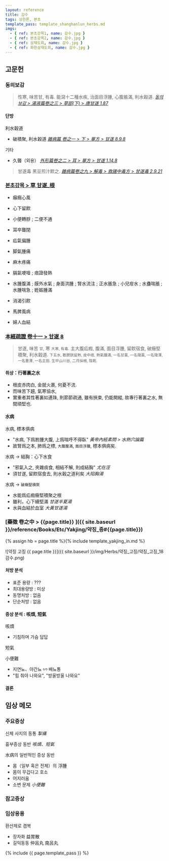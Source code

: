 ```yaml
---
layout: reference
title: 감수
tags: 상한론, 본초
template_pass: template_shanghanlun_herbs.md
imgs:
  - { ref: 본초강목1, name: 감수.jpg }
  - { ref: 본초강목2, name: 감수.jpg }
  - { ref: 삼재도회, name: 감수.jpg }
  - { ref: 화한삼재도회, name: 감수.jpg }
---
```



## 고문헌

### 동의보감

> 性寒, 味苦甘, 有毒. 能瀉十二種水疾, 治面目浮腫, 心腹脹滿, 利水穀道. _[동의보감 > 湯液篇卷之三 > 草部(下) >  唐甘遂 1.87](https://mediclassics.kr/books/8/volume/22/#content_447)_

#### 단방

利水穀道
* 破積聚, 利水穀道 _[雜病篇 卷之一 > 下 > 單方 >  甘遂 8.9.8](https://mediclassics.kr/books/8/volume/9/#content_1090)_

기타
* 久聾（외용） _[外形篇卷之二 > 耳 > 單方 > 甘遂 1.14.8](https://mediclassics.kr/books/8/volume/6/#content_209)_

> 甘遂毒 黑豆煎汁飮之. _[雜病篇卷之九 > 解毒 > 救諸中毒方 > 甘遂毒 2.9.21](https://mediclassics.kr/books/8/volume/17/#content_645)_


### [본초강목 > 草	甘遂_根]()

* 癲癎心風
* 心下留飮
* 小便轉脬 ; 二便不通

* 耳卒聾閉
* 疝氣偏腫
* 脚氣腫痛
* 麻木疼痛

* 膈氣哽噎 ; 痞證發熱
* 水腫腹滿 ; 膜外水氣 ; 身面洪腫 ; 腎水流注 ; 正水脹急 ; 小兒疳水 ; 水蠱喘脹 ; 水腫喘急 ; 姙娠腫滿
* 消渴引飮
* 馬脾風病
* 婦人血結

### [本經疏證 卷十一 > 甘遂 8](https://mediclassics.kr/books/154/volume/11/#content_55)

> 甘遂, 味苦 <small>甘</small>, 寒 <small>大寒, 有毒</small>. 主大腹疝瘕, 腹滿, 面目浮腫, 留飮宿食, 破癥堅積聚, 利水穀道. <small>下五水, 散膀胱留熱, 皮中痞, 熱氣腫滿, 一名甘藁, 一名陵藁, 一名陵澤, 一名重澤, 一名主田. 生中山川谷, 二月採根, 陰乾.</small>


#### 취상：行著裏之水

* 根皮赤肉白, 金就火裹, 何憂不流.
* 而味苦下趨, 氣寒協水,
* 實重者其性著裏如連珠, 則節節疏通, 雖有挾束, 仍能開縱, 故專行著裏之水, 無間頑堅也.

#### 水病

水病, 標本俱病
* "水病, 下爲胕腫大腹, 上爲喘呼不得臥" _黃帝內經素問 > 水熱穴論篇_
* 故腎爲之本, 肺爲之標, `大腹腹滿`, `面目浮腫`, 標本俱病矣.

水病 → 結胸：心下水食
* "邪氣入之, 夾雜痰食, 相結不解, 則成結胸" _尤在涇_
* 須甘遂, 留飮宿食去, 則水穀之道利矣 _大陷胸湯_

水病 → `破癥堅積聚`
* 水能爲疝瘕癥堅積聚之根
* 雖利，心下續堅滿 _甘遂半夏湯_
* 水與血結於血室 _大黃甘遂湯_



### [藥徵 卷之中 > {{page.title}} ]({{ site.baseurl }}/reference/Books/Etc/Yakjing/약징_중#{{page.title}})

{% assign hb = page.title %}{% include template_yakjing_in.md %}



![약징 고징 {{ page.title }}]({{ site.baseurl }}/img/Herbs/약징_고징/약징_고징_18감수.png)

#### 처방 분석

* 표준 용량 : ???
* 최대용량방 : 미상
* 동명처방 : 없음
* 단순처방 : 없음

#### 증상 분석 : 咳煩, 短氣

咳煩
* 기침하며 가슴 답답

短氣

小便難
* 지연뇨、야간뇨 ∽ 배뇨통
* "힘 줘야 나와요", "방울방울 나와요"

#### 결론



## 임상 메모

### 주요증상

신체 사지의 동통 _掣痛_

흉부증상 동반 _咳煩、短氣_

水病의 일반적인 증상 동반
* 몸（일부 혹은 전체）의 浮腫
* 몸이 무겁다고 호소
* 어지러움
* 소변 문제 _小便難_

### 참고증상

### 임상응용

환산제로 겸복
* 장자화 益胃散
* 길익동동 仲呂丸 南呂丸


{% include {{ page.template_pass }} %}
